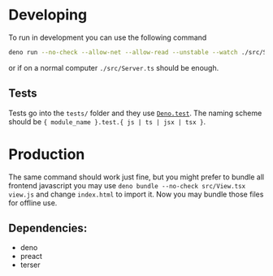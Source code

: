 # Developing
To run in development you can use the following command

```sh
deno run --no-check --allow-net --allow-read --unstable --watch ./src/Server.ts
```

or if on a normal computer `./src/Server.ts` should be enough. 

## Tests

Tests go into the `tests/` folder and they use [`Deno.test`](https://deno.land/manual@v1.14.2/testing). The naming scheme should be `{ module_name }.test.{ js | ts | jsx | tsx }`. 

# Production

The same command should work just fine, but you might prefer to bundle all frontend javascript you may use `deno bundle --no-check src/View.tsx view.js` and change `index.html` to import it. Now you may bundle those files for offline use. 

## Dependencies:

- deno
- preact
- terser
